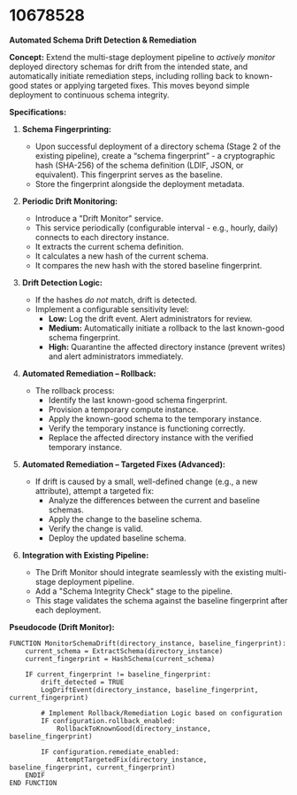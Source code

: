 # 10678528

**Automated Schema Drift Detection & Remediation**

**Concept:** Extend the multi-stage deployment pipeline to *actively monitor* deployed directory schemas for drift from the intended state, and automatically initiate remediation steps, including rolling back to known-good states or applying targeted fixes. This moves beyond simple deployment to continuous schema integrity.

**Specifications:**

1.  **Schema Fingerprinting:**
    *   Upon successful deployment of a directory schema (Stage 2 of the existing pipeline), create a “schema fingerprint” - a cryptographic hash (SHA-256) of the schema definition (LDIF, JSON, or equivalent). This fingerprint serves as the baseline.
    *   Store the fingerprint alongside the deployment metadata.

2.  **Periodic Drift Monitoring:**
    *   Introduce a "Drift Monitor" service.
    *   This service periodically (configurable interval - e.g., hourly, daily) connects to each directory instance.
    *   It extracts the current schema definition.
    *   It calculates a new hash of the current schema.
    *   It compares the new hash with the stored baseline fingerprint.

3.  **Drift Detection Logic:**
    *   If the hashes *do not* match, drift is detected.
    *   Implement a configurable sensitivity level:
        *   **Low:**  Log the drift event. Alert administrators for review.
        *   **Medium:**  Automatically initiate a rollback to the last known-good schema fingerprint.
        *   **High:**  Quarantine the affected directory instance (prevent writes) and alert administrators immediately.

4.  **Automated Remediation – Rollback:**
    *   The rollback process:
        *   Identify the last known-good schema fingerprint.
        *   Provision a temporary compute instance.
        *   Apply the known-good schema to the temporary instance.
        *   Verify the temporary instance is functioning correctly.
        *   Replace the affected directory instance with the verified temporary instance.

5.  **Automated Remediation – Targeted Fixes (Advanced):**
    *   If drift is caused by a small, well-defined change (e.g., a new attribute), attempt a targeted fix:
        *   Analyze the differences between the current and baseline schemas.
        *   Apply the change to the baseline schema.
        *   Verify the change is valid.
        *   Deploy the updated baseline schema.

6.  **Integration with Existing Pipeline:**
    *   The Drift Monitor should integrate seamlessly with the existing multi-stage deployment pipeline.
    *   Add a "Schema Integrity Check" stage to the pipeline.
    *   This stage validates the schema against the baseline fingerprint after each deployment.

**Pseudocode (Drift Monitor):**

```
FUNCTION MonitorSchemaDrift(directory_instance, baseline_fingerprint):
    current_schema = ExtractSchema(directory_instance)
    current_fingerprint = HashSchema(current_schema)

    IF current_fingerprint != baseline_fingerprint:
        drift_detected = TRUE
        LogDriftEvent(directory_instance, baseline_fingerprint, current_fingerprint)

        # Implement Rollback/Remediation Logic based on configuration
        IF configuration.rollback_enabled:
            RollbackToKnownGood(directory_instance, baseline_fingerprint)

        IF configuration.remediate_enabled:
            AttemptTargetedFix(directory_instance, baseline_fingerprint, current_fingerprint)
    ENDIF
END FUNCTION
```